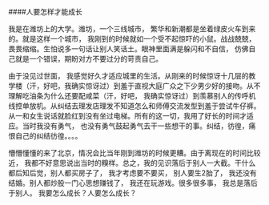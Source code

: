 ####人要怎样才能成长

我是在潍坊上的大学。潍坊，一个三线城市， 繁华和新潮都是坐着绿皮火车到来的。就是这样一个城市， 我刚到的时候就如一个受不起惊吓的小鼠。战战兢兢，畏畏缩缩。生怕说多一句话让别人笑话土。眼神里面满是躲闪和不自信， 仿佛自己就是一个错误，期盼对方不要过分的苛责自己。

由于没见过世面， 我感觉好久才适应城里的生活。从刚来的时候惊讶十几层的教学楼（汗，好吧，我确实惊讶过）到羞于直视大庭广众之下少男少好的接吻。从不理解吃油条为什么还要配咸菜（汗，好吧， 我确实惊讶过）到羡慕别人的传呼机线控单放机。从纠结去理发店理发不知道怎么和师傅交流发型到羞于尝试牛仔裤。从一和女生说话就脸红到没有坐过电梯。所有的这一切，我用了好长的时间才适应。当时我没有勇气， 也没有勇气鼓起勇气去干一些想干的事。纠结，彷徨，痛恨自己的纠结彷徨。。。。  

懵懵懂懂的来了北京，情况会比当年刚到潍坊的时候更糟。由于离现在的时间比较近， 我都不好意思说出当时的糗样。总之，我的见识落后于别人一大截。干什么都后知后觉，别人都买房子了， 我才考虑要不要买， 别人要生2胎了， 我还没有结婚。别人都炒股一门心思想赚钱了， 我还在玩游戏。很多很多事， 我总是落后于别人。 我要怎么成长？人要怎么成长？